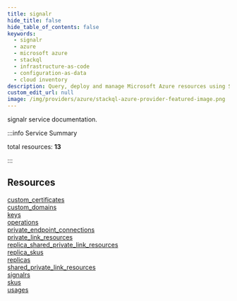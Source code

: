 ```yaml
---
title: signalr
hide_title: false
hide_table_of_contents: false
keywords:
  - signalr
  - azure
  - microsoft azure
  - stackql
  - infrastructure-as-code
  - configuration-as-data
  - cloud inventory
description: Query, deploy and manage Microsoft Azure resources using SQL
custom_edit_url: null
image: /img/providers/azure/stackql-azure-provider-featured-image.png
---
```


signalr service documentation.

:::info Service Summary

<div class="row">
<div class="providerDocColumn">
<span>total resources:&nbsp;<b>13</b></span><br />
</div>
</div>

:::

## Resources
<div class="row">
<div class="providerDocColumn">
<a href="/providers/azure/signalr/custom_certificates/">custom_certificates</a><br />
<a href="/providers/azure/signalr/custom_domains/">custom_domains</a><br />
<a href="/providers/azure/signalr/keys/">keys</a><br />
<a href="/providers/azure/signalr/operations/">operations</a><br />
<a href="/providers/azure/signalr/private_endpoint_connections/">private_endpoint_connections</a><br />
<a href="/providers/azure/signalr/private_link_resources/">private_link_resources</a><br />
<a href="/providers/azure/signalr/replica_shared_private_link_resources/">replica_shared_private_link_resources</a>
</div>
<div class="providerDocColumn">
<a href="/providers/azure/signalr/replica_skus/">replica_skus</a><br />
<a href="/providers/azure/signalr/replicas/">replicas</a><br />
<a href="/providers/azure/signalr/shared_private_link_resources/">shared_private_link_resources</a><br />
<a href="/providers/azure/signalr/signalrs/">signalrs</a><br />
<a href="/providers/azure/signalr/skus/">skus</a><br />
<a href="/providers/azure/signalr/usages/">usages</a>
</div>
</div>